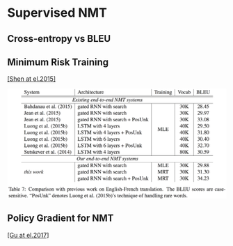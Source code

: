 # Supervised NMT

## Cross-entropy vs BLEU

## Minimum Risk Training

[\[Shen at el.2015\]](https://arxiv.org/pdf/1512.02433.pdf)

![](/assets/rl-minimum-risk-training.png)

## Policy Gradient for NMT

[\[Gu at el.2017\]](https://arxiv.org/pdf/1702.02429.pdf)

